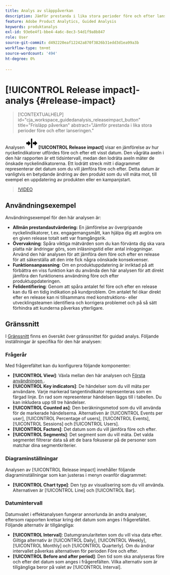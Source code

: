 ```yaml
---
title: Analys av släpppåverkan
description: Jämför prestanda i lika stora perioder före och efter lanseringen.
feature: Adobe Product Analytics, Guided Analysis
keywords: produktanalys
exl-id: 93e6e4f1-bbe4-4a6c-8ec3-54d1f9a8b847
role: User
source-git-commit: d492220eaf12242a870f3826b31edd3d1ea99a3b
workflow-type: tm+mt
source-wordcount: '494'
ht-degree: 0%

---
```


# [!UICONTROL Release impact]-analys {#release-impact}

<!-- markdownlint-disable MD034 -->

>[!CONTEXTUALHELP]
>id="cja_workspace_guidedanalysis_releaseimpact_button"
>title="Frisläpp påverkan"
>abstract="Jämför prestanda i lika stora perioder före och efter lanseringen."

<!-- markdownlint-enable MD034 -->

Analysen ![Release](/help/assets/icons/Release.svg) **[!UICONTROL Release impact]** visar en jämförelse av hur nyckelindikatorer utfördes före och efter ett visst datum. Den vågräta axeln i den här rapporten är ett tidsintervall, medan den lodräta axeln mäter de önskade nyckelindikatorerna. Ett lodrätt streck mitt i diagrammet representerar det datum som du vill jämföra före och efter. Detta datum är vanligtvis en betydande ändring av den produkt som du vill mäta mot, till exempel en uppdatering av produkten eller en kampanjstart.

>[!VIDEO](https://video.tv.adobe.com/v/3421665/?learn=on)

## Användningsexempel

Användningsexempel för den här analysen är:

* **Allmän prestandautvärdering:** En jämförelse av övergripande nyckelindikatorer, t.ex. engagemangsmått, kan hjälpa dig att avgöra om en given release totalt sett var framgångsrik.
* **Övervakning**: Spåra viktiga mätvärden som du kan förvänta dig ska vara platta när ändringar görs, som inläsningstid eller antal inloggningar. Använd den här analysen för att jämföra dem före och efter en release för att säkerställa att den inte fick några oönskade konsekvenser.
* **Funktionsanpassning**: Om en produktuppdatering är inriktad på att förbättra en viss funktion kan du använda den här analysen för att direkt jämföra den funktionens användning före och efter produktuppdateringen.
* **Felidentifiering**: Genom att spåra antalet fel före och efter en release kan du få en tidig indikation på kundproblem. Om antalet fel ökar direkt efter en release kan ni tillsammans med konstruktions- eller utvecklingsteamen identifiera och korrigera problemet och på så sätt förhindra att kunderna påverkas ytterligare.

## Gränssnitt

I [Gränssnitt](../overview.md#interface) finns en översikt över gränssnittet för guidad analys. Följande inställningar är specifika för den här analysen:

### Frågerår

Med frågerefältet kan du konfigurera följande komponenter:

* **[!UICONTROL View]**: Växla mellan den här analysen och [Första användningen ](first-use-impact.md).
* **[!UICONTROL Key indicators]**: De händelser som du vill mäta per användare. Varje markerad tangentindikator representeras som en färgad linje. En rad som representerar händelsen läggs till i tabellen. Du kan inkludera upp till tre händelser.
* **[!UICONTROL Counted as]**: Den beräkningsmetod som du vill använda för de markerade händelserna. Alternativen är [!UICONTROL Events per user], [!UICONTROL Percentage of users], [!UICONTROL Events], [!UICONTROL Sessions] och [!UICONTROL Users].
* **[!UICONTROL Factors]**: Det datum som du vill jämföra före och efter.
* **[!UICONTROL Segments]**: Det segment som du vill mäta. Det valda segmentet filtrerar data så att de bara fokuserar på de personer som matchar dina segmentkriterier.

### Diagraminställningar

Analysen av [!UICONTROL Release impact] innehåller följande diagraminställningar som kan justeras i menyn ovanför diagrammet:

* **[!UICONTROL Chart type]**: Den typ av visualisering som du vill använda. Alternativen är [!UICONTROL Line] och [!UICONTROL Bar].

### Datumintervall

Datumvalet i effektanalysen fungerar annorlunda än andra analyser, eftersom rapporten kretsar kring det datum som anges i frågerefältet. Följande alternativ är tillgängliga:

* **[!UICONTROL Interval]**: Datumgranulariteten som du vill visa data efter. Giltiga alternativ är [!UICONTROL Daily], [!UICONTROL Weekly], [!UICONTROL Monthly] och [!UICONTROL Quarterly]. Om du ändrar intervallet påverkas alternativen för perioden Före och efter.
* **[!UICONTROL Before and after period]**: Den tid som ska analyseras före och efter det datum som anges i frågerefälten. Vilka alternativ som är tillgängliga beror på valet av [!UICONTROL Interval].


<!--
## Example

See below for an example of the analysis.

![Release impact](../assets/release-impact.png)

-->
